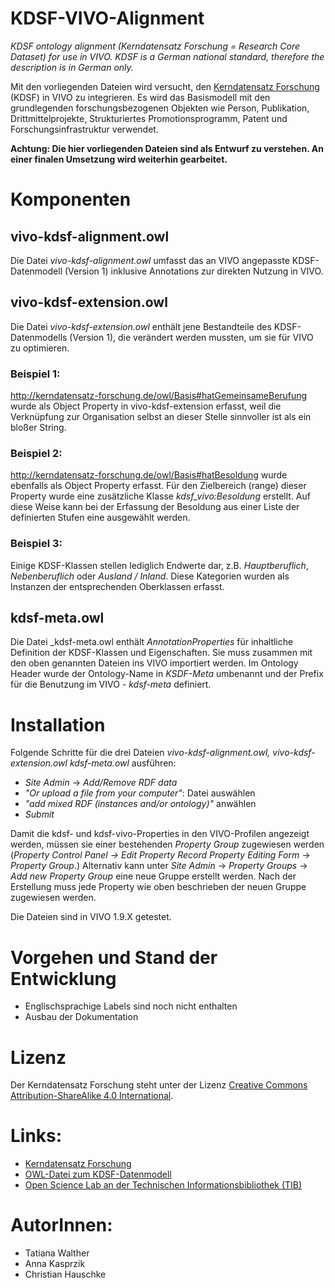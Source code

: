 
# KDSF-VIVO-Alignment

_KDSF ontology alignment (Kerndatensatz Forschung = Research Core Dataset) for use in VIVO. KDSF is a German national standard, therefore the description is in German only._

Mit den vorliegenden Dateien wird versucht, den [Kerndatensatz Forschung](http://kerndatensatz-forschung.de/) (KDSF) in VIVO zu integrieren. Es wird das Basismodell mit den grundlegenden forschungsbezogenen Objekten wie Person, Publikation, Drittmittelprojekte, Strukturiertes Promotionsprogramm, Patent und Forschungsinfrastruktur verwendet.

**Achtung: Die hier vorliegenden Dateien sind als Entwurf zu verstehen. An einer finalen Umsetzung wird weiterhin gearbeitet.**

# Komponenten
## vivo-kdsf-alignment.owl
Die Datei _vivo-kdsf-alignment.owl_ umfasst das an VIVO angepasste KDSF-Datenmodell (Version 1) inklusive Annotations zur direkten Nutzung in VIVO.

## vivo-kdsf-extension.owl
Die Datei _vivo-kdsf-extension.owl_ enthält jene Bestandteile des KDSF-Datenmodells (Version 1), die verändert werden mussten, um sie für VIVO zu optimieren. 

### Beispiel 1: 
http://kerndatensatz-forschung.de/owl/Basis#hatGemeinsameBerufung wurde als Object Property in vivo-kdsf-extension erfasst, weil die Verknüpfung zur Organisation selbst an dieser Stelle sinnvoller ist als ein bloßer String.
 
### Beispiel 2: 
http://kerndatensatz-forschung.de/owl/Basis#hatBesoldung wurde ebenfalls als Object Property erfasst. Für den Zielbereich (range) dieser Property wurde eine zusätzliche Klasse _kdsf_vivo:Besoldung_ erstellt. Auf diese Weise kann bei der Erfassung der Besoldung aus einer Liste der definierten Stufen eine ausgewählt werden.

### Beispiel 3:
Einige KDSF-Klassen stellen lediglich Endwerte dar, z.B. _Hauptberuflich_, _Nebenberuflich_ oder _Ausland / Inland_. Diese Kategorien wurden als Instanzen der entsprechenden Oberklassen erfasst.

## kdsf-meta.owl
Die Datei _kdsf-meta.owl enthält _AnnotationProperties_ für inhaltliche Definition der KDSF-Klassen und Eigenschaften. Sie muss zusammen mit den oben genannten Dateien ins VIVO importiert werden. Im Ontology Header wurde der Ontology-Name in _KSDF-Meta_ umbenannt und der Prefix für die Benutzung im VIVO - _kdsf-meta_ definiert.

# Installation
Folgende Schritte für die drei Dateien _vivo-kdsf-alignment.owl, vivo-kdsf-extension.owl kdsf-meta.owl_ ausführen:

* _Site Admin_ → _Add/Remove RDF data_
 * _"Or upload a file from your computer"_: Datei auswählen
 * _"add mixed RDF (instances and/or ontology)"_ anwählen
 * _Submit_

Damit die kdsf- und kdsf-vivo-Properties in den VIVO-Profilen angezeigt werden, müssen sie einer bestehenden _Property Group_ zugewiesen werden (_Property Control Panel → _Edit Property Record_ Property Editing Form_ → _Property Group_.) Alternativ kann unter _Site Admin_ → _Property Groups_ → _Add new Property Group_ eine neue Gruppe erstellt werden. Nach der Erstellung muss jede Property wie oben beschrieben der neuen Gruppe zugewiesen werden.

Die Dateien sind in VIVO 1.9.X getestet.

# Vorgehen und Stand der Entwicklung
* Englischsprachige Labels sind noch nicht enthalten
* Ausbau der Dokumentation

# Lizenz
Der Kerndatensatz Forschung steht unter der Lizenz [Creative Commons Attribution-ShareAlike 4.0 International](https://creativecommons.org/licenses/by-sa/4.0/).

# Links:
* [Kerndatensatz Forschung](http://www.kerndatensatz-forschung.de/)
* [OWL-Datei zum KDSF-Datenmodell](http://www.kerndatensatz-forschung.de/version1/technisches_datenmodell/owl.html)
* [Open Science Lab an der Technischen Informationsbibliothek (TIB) ](https://www.tib.eu/de/forschung-entwicklung/open-science/)

# AutorInnen: 
* Tatiana Walther
* Anna Kasprzik
* Christian Hauschke
